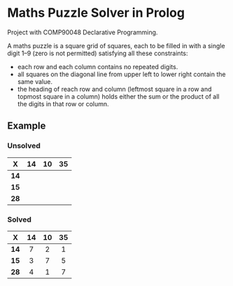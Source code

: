 # Maths Puzzle Solver in Prolog

Project with COMP90048 Declarative Programming.

A maths puzzle is a square grid of squares, each to be filled in with a single digit 1–9 (zero is not permitted) satisfying all these constraints:
- each row and each column contains no repeated digits.
- all squares on the diagonal line from upper left to lower right contain the same value.
- the heading of reach row and column (leftmost square in a row and topmost square in a column) holds either the sum or the product of all the digits in that row or column.

## Example

### Unsolved

|  **X** | **14** | **10** | **35** |
|:--:|:--:|:--:|:--:|
| **14** |    |    |    |
| **15** |    |    |    |
| **28** |    |    |    |

### Solved

|  **X** | **14** | **10** | **35** |
|:--:|:--:|:--:|:--:|
| **14** | 7 | 2 | 1 |
| **15** | 3 | 7 | 5 |
| **28** | 4 | 1 | 7 |
